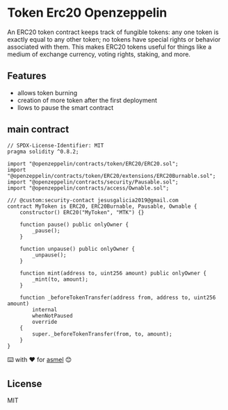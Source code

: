 # Token Erc20 Openzeppelin

An ERC20 token contract keeps track of fungible tokens: any one token is exactly equal to any other token; no tokens have special rights or behavior associated with them. This makes ERC20 tokens useful for things like a medium of exchange currency, voting rights, staking, and more.

## Features
- allows token burning
- creation of more token after the first deployment
- llows to pause the smart contract


## main contract
```
// SPDX-License-Identifier: MIT
pragma solidity ^0.8.2;

import "@openzeppelin/contracts/token/ERC20/ERC20.sol";
import "@openzeppelin/contracts/token/ERC20/extensions/ERC20Burnable.sol";
import "@openzeppelin/contracts/security/Pausable.sol";
import "@openzeppelin/contracts/access/Ownable.sol";

/// @custom:security-contact jesusgalicia2019@gmail.com
contract MyToken is ERC20, ERC20Burnable, Pausable, Ownable {
    constructor() ERC20("MyToken", "MTK") {}

    function pause() public onlyOwner {
        _pause();
    }

    function unpause() public onlyOwner {
        _unpause();
    }

    function mint(address to, uint256 amount) public onlyOwner {
        _mint(to, amount);
    }

    function _beforeTokenTransfer(address from, address to, uint256 amount)
        internal
        whenNotPaused
        override
    {
        super._beforeTokenTransfer(from, to, amount);
    }
}
```

⌨️ with ❤️ for [asmel](https://github.com/asmel2020) 😊

## License

MIT

  
